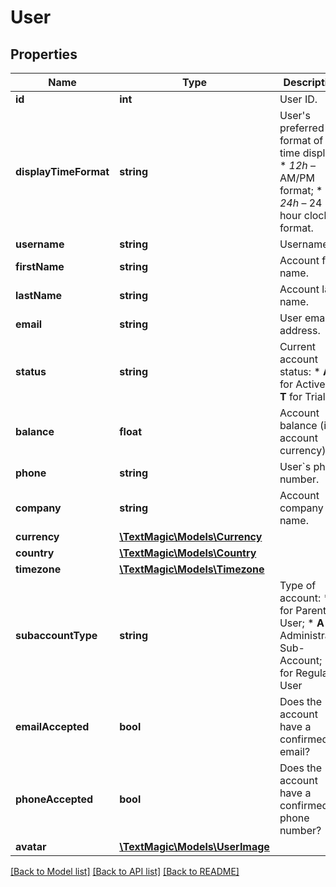# User

## Properties
Name | Type | Description | Notes
------------ | ------------- | ------------- | -------------
**id** | **int** | User ID. | 
**displayTimeFormat** | **string** | User&#39;s preferred format of time display: * *12h* – AM/PM format; * *24h* – 24 hour clock format. | [optional] 
**username** | **string** | Username. | 
**firstName** | **string** | Account first name. | 
**lastName** | **string** | Account last name. | 
**email** | **string** | User email address. | 
**status** | **string** | Current account status: * **A** for Active; * **T** for Trial. | 
**balance** | **float** | Account balance (in account currency). | 
**phone** | **string** | User&#x60;s phone number. | 
**company** | **string** | Account company name. | 
**currency** | [**\TextMagic\Models\Currency**](Currency.md) |  | 
**country** | [**\TextMagic\Models\Country**](Country.md) |  | 
**timezone** | [**\TextMagic\Models\Timezone**](Timezone.md) |  | 
**subaccountType** | **string** | Type of account: * **P** for Parent User; * **A** for Administrator Sub-Account; * **U** for Regular User | 
**emailAccepted** | **bool** | Does the account have a confirmed email? | 
**phoneAccepted** | **bool** | Does the account have a confirmed phone number? | 
**avatar** | [**\TextMagic\Models\UserImage**](UserImage.md) |  | 

[[Back to Model list]](../README.md#documentation-for-models) [[Back to API list]](../README.md#documentation-for-api-endpoints) [[Back to README]](../README.md)


